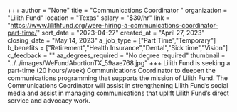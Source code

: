 +++
author = "None"
title = "Communications Coordinator "
organization = "Lilith Fund"
location = "Texas"
salary = "$30/hr"
link = "https://www.lilithfund.org/were-hiring-a-communications-coordinator-part-time/"
sort_date = "2023-04-27"
created_at = "April 27, 2023"
closing_date = "May 14, 2023"
a_job_type = ["Part Time","Temporary"]
b_benefits = ["Retirement","Health Insurance","Dental","Sick time","Vision"]
c_feedback = ""
aa_degrees_required = "No degree required"
thumbnail = "../../images/WeFundAbortionTX_59aae768.jpg"
+++
Lilith Fund is seeking a part-time (20 hours/week) Communications Coordinator to deepen the communications programming that supports the mission of Lilith Fund. The Communications Coordinator will assist in strengthening Lilith Fund’s social media and assist in managing communications that uplift Lilith Fund’s direct service and advocacy work. 